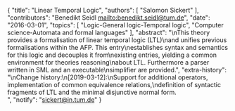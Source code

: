{
    "title": "Linear Temporal Logic",
    "authors": [
        "Salomon Sickert"
    ],
    "contributors": "Benedikt Seidl <mailto:benedikt.seidl@tum.de>",
    "date": "2016-03-01",
    "topics": [
        "Logic-General logic-Temporal logic",
        "Computer science-Automata and formal languages"
    ],
    "abstract": "\nThis theory provides a formalisation of linear temporal logic (LTL)\nand unifies previous formalisations within the AFP. This entry\nestablishes syntax and semantics for this logic and decouples it from\nexisting entries, yielding a common environment for theories reasoning\nabout LTL. Furthermore a parser written in SML and an executable\nsimplifier are provided.",
    "extra-history": "\nChange history:\n[2019-03-12]:\nSupport for additional operators, implementation of common equivalence relations,\ndefinition of syntactic fragments of LTL and the minimal disjunctive normal form. <br>",
    "notify": "sickert@in.tum.de"
}